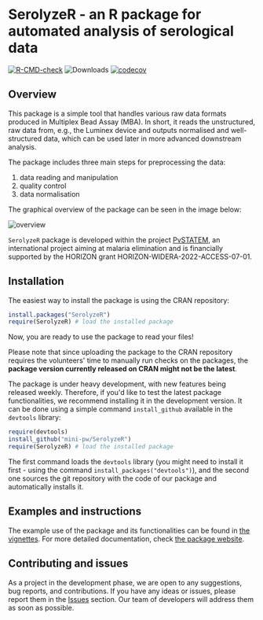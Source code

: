 # SerolyzeR - an R package for automated analysis of serological data

<!-- badges: start -->
[![R-CMD-check](https://github.com/mini-pw/SerolyzeR/actions/workflows/R-CMD-check.yaml/badge.svg)](https://github.com/mini-pw/SerolyzeR/actions/workflows/R-CMD-check.yaml)
![Downloads](https://cranlogs.r-pkg.org/badges/SerolyzeR)
[![codecov](https://codecov.io/gh/mini-pw/SerolyzeR/graph/badge.svg?token=11EVHXMHDO)](https://app.codecov.io/gh/mini-pw/SerolyzeR)
<!-- badges: end -->


## Overview
This package is a simple tool that handles various raw data formats produced in Multiplex Bead Assay (MBA). In short, it reads the unstructured, raw data from, e.g., the Luminex device and outputs normalised and well-structured data, which can be used later in more advanced downstream analysis.

The package includes three main steps for preprocessing the data:

1.  data reading and manipulation
2.  quality control
3.  data normalisation


The graphical overview of the package can be seen in the image below:

<img src="https://github.com/mini-pw/SerolyzeR/blob/main/inst/img/overview.png?raw=true" alt="overview" />

`SerolyzeR` package is developed within the project [PvSTATEM](https://www.pvstatem.eu/), an international project aiming at malaria elimination and is financially supported by the HORIZON grant HORIZON-WIDERA-2022-ACCESS-07-01.


## Installation

The easiest way to install the package is using the CRAN repository:
``` r
install.packages("SerolyzeR")
require(SerolyzeR) # load the installed package
```
Now, you are ready to use the package to read your files!

Please note that since uploading the package to the CRAN repository requires the volunteers' time to manually run checks on the packages, the **package version currently released on CRAN might not be the latest**.

The package is under heavy development, with new features being released weekly. Therefore, if you'd like to test the latest package functionalities, we recommend installing it in the development version. It can be done using a simple command `install_github` available in the `devtools` library:

``` r
require(devtools)
install_github("mini-pw/SerolyzeR")
require(SerolyzeR) # load the installed package
```

The first command loads the `devtools` library (you might need to install it first - using the command `install_packages("devtools")`), and the second one sources the git repository with the code of our package and automatically installs it.

## Examples and instructions

The example use of the package and its functionalities can be found in [the vignettes](https://mini-pw.github.io/SerolyzeR/articles/example_script.html).
For more detailed documentation, check [the package website](https://mini-pw.github.io/SerolyzeR/).


## Contributing and issues

As a project in the development phase, we are open to any suggestions, bug reports, and contributions. If you have any ideas or issues, please report them in the [Issues](https://github.com/mini-pw/SerolyzeR/issues) section. Our team of developers will address them as soon as possible.
